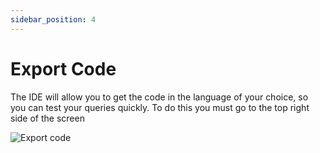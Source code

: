 ```yaml
---
sidebar_position: 4
---
```


# Export Code

The IDE will allow you to get the code in the language of your choice, so you can test your queries quickly. To do this you must go to the top right side of the screen

![Export code](/img/ide/Code_export.png)


